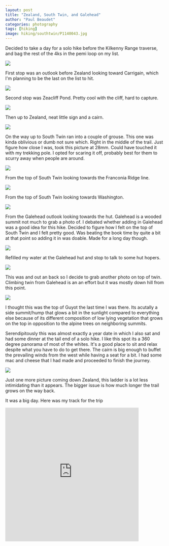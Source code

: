 ```yaml
---
layout: post
title: "Zealand, South Twin, and Galehead"
author: "Paul Beaudet"
categories: photography
tags: [hiking]
image: hiking/southtwin/P1140043.jpg
---
```


Decided to take a day for a solo hike before the Kilkenny Range traverse, and bag the rest of the 4ks in the pemi loop on my list.

![](/assets/img/hiking/southtwin/P1140036.jpg)

First stop was an outlook before Zealand looking toward Carrigain, which I'm planning to be the last on the list to hit.

![](/assets/img/hiking/southtwin/P1140040.jpg)

Second stop was Zeacliff Pond. Pretty cool with the cliff, hard to capture.

![](/assets/img/hiking/southtwin/P1140041.jpg)

Then up to Zealand, neat little sign and a cairn.

![](/assets/img/hiking/southtwin/P1140046.jpg)

On the way up to South Twin ran into a couple of grouse. This one was kinda oblivious or dumb not sure which. Right in the middle of the trail. Just figure how close I was, took this picture at 28mm. Could have touched it with my trekking pole. I opted for scaring it off, probably best for them to scurry away when people are around.

![](/assets/img/hiking/southtwin/P1140048.jpg)

From the top of South Twin looking towards the Franconia Ridge line.

![](/assets/img/hiking/southtwin/P1140049.jpg)

From the top of South Twin looking towards Washington.

![](/assets/img/hiking/southtwin/P1140051.jpg)

From the Galehead outlook looking towards the hut. Galehead is a wooded summit not much to grab a photo of. I debated whether adding in Galehead was a good idea for this hike. Decided to figure how I felt on the top of South Twin and I felt pretty good. Was beating the book time by quite a bit at that point so adding it in was doable. Made for a long day though.

![](/assets/img/hiking/southtwin/P1140053-1.jpg)

Refilled my water at the Galehead hut and stop to talk to some hut hopers.

![](/assets/img/hiking/southtwin/P1140055-2.jpg)

This was and out an back so I decide to grab another photo on top of twin. Climbing twin from Galehead is an an effort but it was mostly down hill from this point.

![](/assets/img/hiking/southtwin/P1140057.jpg)

I thought this was the top of Guyot the last time I was there. Its acutally a side summit/hump that glows a bit in the sunlight compared to everything else because of its different composition of low lying vegetation that grows on the top in opposition to the alpine trees on neighboring summits.

Serendipitously this was almost exactly a year date in which I also sat and had some dinner at the tail end of a solo hike. I like this spot its a 360 degree panorama of most of the whites. It's a good place to sit and relax despite what you have to do to get there. The cairn is big enough to buffet the prevailing winds from the west while having a seat for a bit. I had some mac and cheese that I had made and proceeded to finish the journey.

![](/assets/img/hiking/southtwin/P1140058-1.jpg)

Just one more picture coming down Zealand, this ladder is a lot less intimidating than it appears. The bigger issue is how much longer the trail grows on the way back.

It was a big day. Here was my track for the trip

<iframe src='https://www.gaiagps.com/public/9pBQWLudWjeIivevFEa0NzTv?embed=True' style='border:none; overflow-y: hidden; background-color:white; min-width: 320px; max-width:420px; width:100%; height: 420px;' scrolling='no' seamless='seamless'></iframe>
